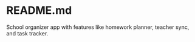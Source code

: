 # README.md
School organizer app with features like homework planner, teacher sync, and task tracker.
